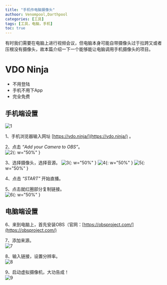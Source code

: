 ```yaml
---
title: "手机作电脑摄像头"
authoor: Venompool,Darthpool
categories: [工具]
tags: [工具，电脑，手机]
toc: true
---
```


有时我们需要在电脑上进行视频会议，但电脑本身可能自带摄像头过于拉跨又或者压根没有摄像头，故本篇介绍一下一个能够能让电脑调用手机摄像头的项目。  
  
# VDO Ninja 
* 不用登陆
* 手机不用下App
* 完全免费

## 手机端设置   
![1](https://cdn.venompool.fun/blog.v.fun/231206/1.png)  

1、手机浏览器输入网址 [https://vdo.ninja/](https://vdo.ninja/) 。  
  
2、点击 *“Add your Camera to OBS”*。  
![2](https://cdn.venompool.fun/blog.v.fun/231206/2.png){: w="50%" }  
  
3、选择摄像头，选择音源。 
![3](https://cdn.venompool.fun/blog.v.fun/231206/3.png){: w="50%" } ![4](https://cdn.venompool.fun/blog.v.fun/231206/4.png){: w="50%" } ![5](https://cdn.venompool.fun/blog.v.fun/231206/5.png){: w="50%" }  
  
4、点击 *“START”* 开始直播。  
  
5、点击就红圈部分复制链接。  
![6](https://cdn.venompool.fun/blog.v.fun/231206/6.png){: w="50%" }  
  
## 电脑端设置  
6、来到电脑上，首先安装OBS（官网：[https://obsproject.com/](https://obsproject.com/)  
  
7、添加来源。  
![7](https://cdn.venompool.fun/blog.v.fun/231206/7.png)  
  
8、输入链接，设置分辨率。  
![8](https://cdn.venompool.fun/blog.v.fun/231206/8.png)  
  
9、启动虚拟摄像机，大功告成！  
![9](https://cdn.venompool.fun/blog.v.fun/231206/9.png)  
  

